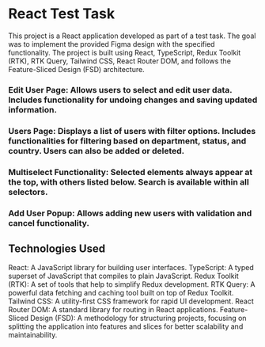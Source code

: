 # React Test Task
This project is a React application developed as part of a test task. The goal was to implement the provided Figma design with the specified functionality. The project is built using React, TypeScript, Redux Toolkit (RTK), RTK Query, Tailwind CSS, React Router DOM, and follows the Feature-Sliced Design (FSD) architecture.

### Edit User Page: Allows users to select and edit user data. Includes functionality for undoing changes and saving updated information.
### Users Page: Displays a list of users with filter options. Includes functionalities for filtering based on department, status, and country. Users can also be added or deleted.
### Multiselect Functionality: Selected elements always appear at the top, with others listed below. Search is available within all selectors.
### Add User Popup: Allows adding new users with validation and cancel functionality.
## Technologies Used
React: A JavaScript library for building user interfaces.
TypeScript: A typed superset of JavaScript that compiles to plain JavaScript.
Redux Toolkit (RTK): A set of tools that help to simplify Redux development.
RTK Query: A powerful data fetching and caching tool built on top of Redux Toolkit.
Tailwind CSS: A utility-first CSS framework for rapid UI development.
React Router DOM: A standard library for routing in React applications.
Feature-Sliced Design (FSD): A methodology for structuring projects, focusing on splitting the application into features and slices for better scalability and maintainability.